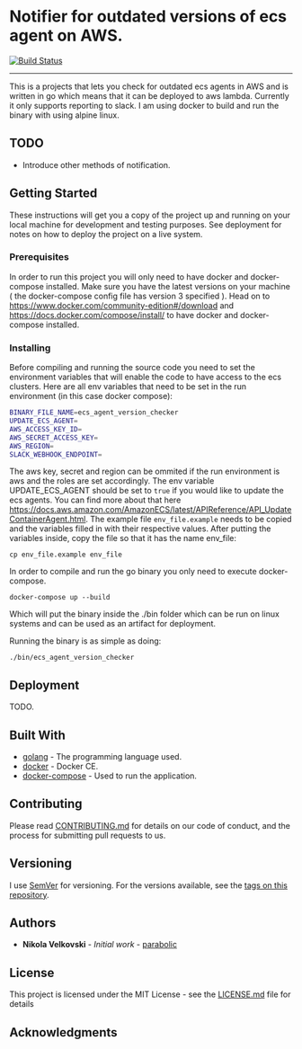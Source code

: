 # Notifier for outdated versions of ecs agent on AWS.

[![Build Status](https://travis-ci.org/parabolic/ecs_agent_version_checker.svg?branch=master)](https://travis-ci.org/parabolic/ecs_agent_version_checker)

---
This is a projects that lets you check for outdated ecs agents in AWS and is written in go which means that it can be deployed to aws lambda. Currently it only supports reporting to slack. I am using docker to build and run the binary with using alpine linux.

## TODO

- Introduce other methods of notification.

## Getting Started

These instructions will get you a copy of the project up and running on your local machine for development and testing purposes. See deployment for notes on how to deploy the project on a live system.

### Prerequisites

In order to run this project you will only need to have docker and docker-compose installed. Make sure you have the latest versions on your machine ( the docker-compose config file has version 3 specified ). Head on to https://www.docker.com/community-edition#/download and https://docs.docker.com/compose/install/ to have docker and docker-compose installed.

### Installing

Before compiling and running the source code you need to set the environment variables that will enable the code to have access to the ecs clusters. Here are all env variables that need to be set in the run environment (in this case docker compose):

```sh
BINARY_FILE_NAME=ecs_agent_version_checker
UPDATE_ECS_AGENT=
AWS_ACCESS_KEY_ID=
AWS_SECRET_ACCESS_KEY=
AWS_REGION=
SLACK_WEBHOOK_ENDPOINT=
```

The aws key, secret and region can be ommited if the run environment is aws and the roles are set accordingly. The env variable UPDATE_ECS_AGENT should be set to `true` if you would like to update the ecs agents. You can find more about that here https://docs.aws.amazon.com/AmazonECS/latest/APIReference/API_UpdateContainerAgent.html.
The example file `env_file.example` needs to be copied and the variables filled in with their respective values. After putting the variables inside, copy the file so that it has the name env_file:

```
cp env_file.example env_file
```

In order to compile and run the go binary you only need to execute docker-compose.

```
docker-compose up --build
```
Which will put the binary inside the ./bin folder which can be run on linux systems and can be used as an artifact for deployment.

Running the binary is as simple as doing:
```
./bin/ecs_agent_version_checker
```

## Deployment

TODO.

## Built With

* [golang](https://golang.org/) - The programming language used.
* [docker](https://www.docker.com/community-edition) - Docker CE.
* [docker-compose](https://docs.docker.com/compose/) - Used to run the application.

## Contributing

Please read [CONTRIBUTING.md](CONTRIBUTING.md) for details on our code of conduct, and the process for submitting pull requests to us.

## Versioning

I use [SemVer](http://semver.org/) for versioning. For the versions available, see the [tags on this repository](https://github.com/ecs_agent_version_checker/project/tags).

## Authors

* **Nikola Velkovski** - *Initial work* - [parabolic](https://github.com/parabolic)

## License

This project is licensed under the MIT License - see the [LICENSE.md](LICENSE.md) file for details

## Acknowledgments
